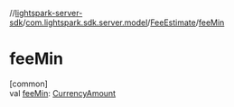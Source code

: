 //[lightspark-server-sdk](../../../index.md)/[com.lightspark.sdk.server.model](../index.md)/[FeeEstimate](index.md)/[feeMin](fee-min.md)

# feeMin

[common]\
val [feeMin](fee-min.md): [CurrencyAmount](../-currency-amount/index.md)

